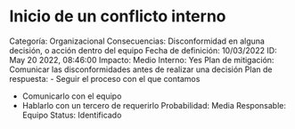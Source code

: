 # Inicio de un conflicto interno

Categoría: Organizacional
Consecuencias: Disconformidad en alguna decisión, o acción dentro del equipo
Fecha de definición: 10/03/2022
ID: May 20 2022, 08:46:00
Impacto: Medio
Interno: Yes
Plan de mitigación: Comunicar las disconformidades antes de realizar una decisión
Plan de respuesta: - Seguir el proceso con el que contamos
- Comunicarlo con el equipo
- Hablarlo con un tercero de requerirlo
Probabilidad: Media
Responsable: Equipo
Status: Identificado
